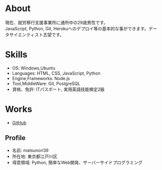 # About  
現在、就労移行支援事業所に通所中の29歳男性です。  
JavaScript, Python, Git, Herokuへのデプロイ等の基本的な事ができます。データサイエンティスト志望です。  

# Skills
- OS: Windows,Ubuntu
- Languages: HTML, CSS, JavaScript, Python
- Engine,Frameworks: Node.js
- Tool,MiddleWare: Git, PostgreSQL
- 資格、免許: ITパスポート, 実用英語技能検定2級

# Works
- [GitHub](https://github.com/matsunori39)

## Profile  
- 名前: matsunori39
- 所在地: 東京都江戸川区
- 得意領域: Python, 簡単なWeb開発、ザーバーサイドプログラミング
